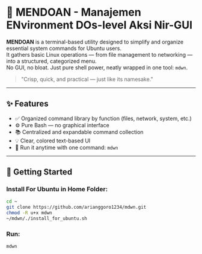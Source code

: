 # 🥢 MENDOAN - Manajemen ENvironment DOs-level Aksi Nir-GUI

**MENDOAN** is a terminal-based utility designed to simplify and organize essential system commands for Ubuntu users.  
It gathers basic Linux operations — from file management to networking — into a structured, categorized menu.  
No GUI, no bloat. Just pure shell power, neatly wrapped in one tool: `mdwn`.

> "Crisp, quick, and practical — just like its namesake."

---

## ✨ Features

- ✅ Organized command library by function (files, network, system, etc.)
- ⚙️ Pure Bash — no graphical interface
- 📚 Centralized and expandable command collection
- 💡 Clear, colored text-based UI
- 🚀 Run it anytime with one command: `mdwn`

---

## 🚀 Getting Started

### Install For Ubuntu in Home Folder:
 
```bash
cd ~
git clone https://github.com/arianggoro1234/mdwn.git
chmod -R u+x mdwn
~/mdwn/./install_for_ubuntu.sh
```

### Run:
```bash
mdwn

```
